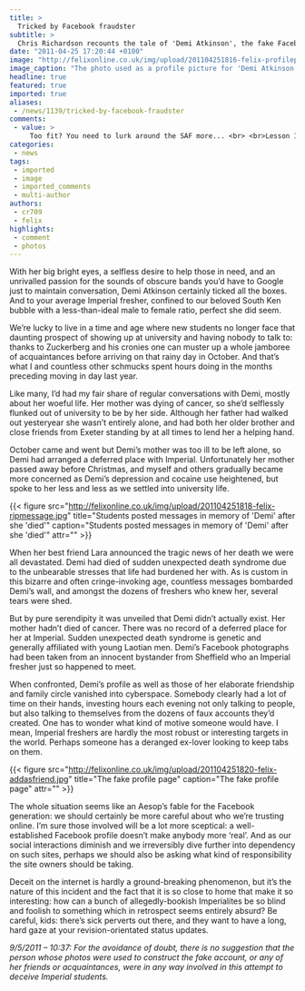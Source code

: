 ```yaml
---
title: >
  Tricked by Facebook fraudster
subtitle: >
  Chris Richardson recounts the tale of 'Demi Atkinson', the fake Facebook profile used to make friends with dozens of Imperial freshers
date: "2011-04-25 17:20:44 +0100"
image: "http://felixonline.co.uk/img/upload/201104251816-felix-profilepic.jpg"
image_caption: "The photo used as a profile picture for 'Demi Atkinson'"
headline: true
featured: true
imported: true
aliases:
 - /news/1139/tricked-by-facebook-fraudster
comments:
 - value: >
     Too fit? You need to lurk around the SAF more... <br> <br>Lesson 1: the custom these days is to partake in the 'friend adding frenzy' and add/chat to people before you arrive here: it's a bit of an exception to the 'don't add strangers' rule and I wouldn't really discourage it. All but one of the people I spoke to turned out to be real, and at least a few of them have gone on to become good friends. The times they are a-changin', and all that.,I did a little search for cached pages: <br> <br>Her posts go as far back as November 2009: http://twitpic.com/4puz1p <br> <br>A look on her Formspring shows that 778 (!!!) questions were answered: http://bit.ly/eOGJG9 <br> <br>Right, back to revision...,That is so weird...,That is very strange! Someone with a lot of time on their hands!,"By pure serendipity it was unveiled that Demi didn’t actually exist". The serendipity being that a certain nameless fresher knew the girl whose photos 'Demi' had copied, and obviously instantly recognised her face... Some people also just had their doubts a
categories:
 - news
tags:
 - imported
 - image
 - imported_comments
 - multi-author
authors:
 - cr709
 - felix
highlights:
 - comment
 - photos
---
```


With her big bright eyes, a selfless desire to help those in need, and an unrivalled passion for the sounds of obscure bands you’d have to Google just to maintain conversation, Demi Atkinson certainly ticked all the boxes. And to your average Imperial fresher, confined to our beloved South Ken bubble with a less-than-ideal male to female ratio, perfect she did seem.

We’re lucky to live in a time and age where new students no longer face that daunting prospect of showing up at university and having nobody to talk to: thanks to Zuckerberg and his cronies one can muster up a whole jamboree of acquaintances before arriving on that rainy day in October. And that’s what I and countless other schmucks spent hours doing in the months preceding moving in day last year.

Like many, I’d had my fair share of regular conversations with Demi, mostly about her woeful life. Her mother was dying of cancer, so she’d selflessly flunked out of university to be by her side. Although her father had walked out yesteryear she wasn’t entirely alone, and had both her older brother and close friends from Exeter standing by at all times to lend her a helping hand.

October came and went but Demi’s mother was too ill to be left alone, so Demi had arranged a deferred place with Imperial. Unfortunately her mother passed away before Christmas, and myself and others gradually became more concerned as Demi’s depression and cocaine use heightened, but spoke to her less and less as we settled into university life.

{{< figure src="http://felixonline.co.uk/img/upload/201104251818-felix-ripmessage.jpg" title="Students posted messages in memory of 'Demi' after she 'died'" caption="Students posted messages in memory of 'Demi' after she 'died'" attr="" >}}

When her best friend Lara announced the tragic news of her death we were all devastated. Demi had died of sudden unexpected death syndrome due to the unbearable stresses that life had burdened her with. As is custom in this bizarre and often cringe-invoking age, countless messages bombarded Demi’s wall, and amongst the dozens of freshers who knew her, several tears were shed.

But by pure serendipity it was unveiled that Demi didn’t actually exist. Her mother hadn’t died of cancer. There was no record of a deferred place for her at Imperial. Sudden unexpected death syndrome is genetic and generally affiliated with young Laotian men. Demi’s Facebook photographs had been taken from an innocent bystander from Sheffield who an Imperial fresher just so happened to meet.

When confronted, Demi’s profile as well as those of her elaborate friendship and family circle vanished into cyberspace. Somebody clearly had a lot of time on their hands, investing hours each evening not only talking to people, but also talking to themselves from the dozens of faux accounts they’d created. One has to wonder what kind of motive someone would have. I mean, Imperial freshers are hardly the most robust or interesting targets in the world. Perhaps someone has a deranged ex-lover looking to keep tabs on them.

{{< figure src="http://felixonline.co.uk/img/upload/201104251820-felix-addasfriend.jpg" title="The fake profile page" caption="The fake profile page" attr="" >}}

The whole situation seems like an Aesop’s fable for the Facebook generation: we should certainly be more careful about who we’re trusting online. I’m sure those involved will be a lot more sceptical: a well-established Facebook profile doesn’t make anybody more ‘real’. And as our social interactions diminish and we irreversibly dive further into dependency on such sites, perhaps we should also be asking what kind of responsibility the site owners should be taking.

Deceit on the internet is hardly a ground-breaking phenomenon, but it’s the nature of this incident and the fact that it is so close to home that make it so interesting: how can a bunch of allegedly-bookish Imperialites be so blind and foolish to something which in retrospect seems entirely absurd? Be careful, kids: there’s sick perverts out there, and they want to have a long, hard gaze at your revision-orientated status updates.

_9/5/2011 – 10:37: For the avoidance of doubt, there is no suggestion that the person whose photos were used to construct the fake account, or any of her friends or acquaintances, were in any way involved in this attempt to deceive Imperial students._
